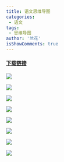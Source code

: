 ```yaml
---
title: 语文思维导图
categories:
 - 语文
tags:
 - 思维导图
author: '兰花'
isShowComments: true
---
```


#### [下载链接](https://gitee.com/schoolnote/schoolnote/attach_files/596834/download/%E6%80%9D%E7%BB%B4%E5%AF%BC%E5%9B%BE.pdf)

![](/img/zh1.svg)

![](/img/zh2.svg)

![](/img/zh3.svg)

![](/img/zh4.svg)

![](/img/zh5.svg)

![](/img/zh6.svg)

![](/img/zh7.svg)

![](/img/zh8.svg)
